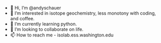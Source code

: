 - 👋 Hi, I’m @andyschauer
- 👀 I’m interested in isotope geochemistry, less monotony with coding, and coffee.
- 🌱 I’m currently learning python.
- 💞️ I’m looking to collaborate on life.
- 📫 How to reach me - isolab.ess.washington.edu

<!---
andyschauer/andyschauer is a ✨ special ✨ repository because its `README.md` (this file) appears on your GitHub profile.
You can click the Preview link to take a look at your changes.
--->
